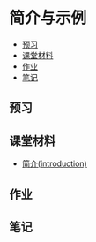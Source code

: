 # 简介与示例

<!-- TOC depthFrom:2 -->

- [预习](#预习)
- [课堂材料](#课堂材料)
- [作业](#作业)
- [笔记](#笔记)

<!-- /TOC -->

## 预习

## 课堂材料

- [简介(introduction)](l-overview.txt.md)

## 作业

## 笔记
